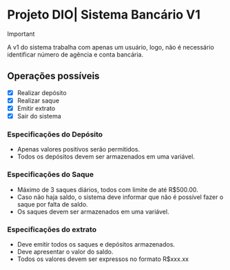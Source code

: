 # Projeto DIO| Sistema Bancário V1

>[!IMPORTANT]
> A v1 do sistema trabalha com apenas um usuário, logo, não é necessário identificar número de agência e conta bancária.

## Operações possíveis
 * [x] Realizar depósito
 * [x] Realizar saque
 * [x] Emitir extrato
 * [x] Sair do sistema

### Especificações do Depósito
- Apenas valores positivos serão permitidos.
- Todos os depósitos devem ser armazenados em uma variável.

### Especificações do Saque
* Máximo de 3 saques diários, todos com limite de até R$500.00. 
* Caso não haja saldo, o sistema deve informar que não é possível fazer o saque por falta de saldo. 
* Os saques devem ser armazenados em uma variável.

### Especificações do extrato
* Deve emitir todos os saques e depósitos armazenados.
* Deve apresentar o valor do saldo.
* Todos os valores devem ser expressos no formato R$xxx.xx